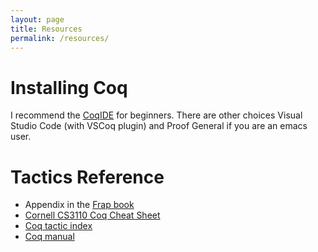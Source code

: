 ```yaml
---
layout: page
title: Resources
permalink: /resources/
---
```


# Installing Coq

I recommend the [CoqIDE](https://github.com/coq/coq/releases/tag/V8.10.2) for
beginners. There are other choices Visual Studio Code (with VSCoq plugin) and
Proof General if you are an emacs user.

# Tactics Reference

* Appendix in the [Frap book](http://adam.chlipala.net/frap/frap_book.pdf)
* [Cornell CS3110 Coq Cheat Sheet](https://www.cs.cornell.edu/courses/cs3110/2018sp/a5/coq-tactics-cheatsheet.html#leftright)
* [Coq tactic index](https://pjreddie.com/coq-tactics/)
* [Coq manual](https://coq.inria.fr/refman/proof-engine/tactics.html)
